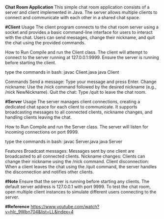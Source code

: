 **Chat Room Application**
This simple chat room application consists of a server and client implemented in Java. 
The server allows multiple clients to connect and communicate with each other in a shared chat space.

**#Client**
Usage
The client program connects to the chat room server using a socket and provides a basic command-line interface for users to interact with the chat. 
Users can send messages, change their nickname, and quit the chat using the provided commands.

How to Run
Compile and run the Client class. The client will attempt to connect to the server running at 127.0.0.1:9999. Ensure the server is running before starting the client.

type the commands in bash:
javac Client.java
java Client

Commands
Send a message: Type your message and press Enter.
Change nickname: Use the /nick command followed by the desired nickname (e.g., /nick NewNickname).
Quit the chat: Type /quit to leave the chat room.

**#Server**
Usage
The server manages client connections, creating a dedicated chat space for each client to communicate. 
It supports broadcasting messages to all connected clients, nickname changes, and handling clients leaving the chat.

How to Run
Compile and run the Server class. The server will listen for incoming connections on port 9999.

type the commands in bash:
javac Server.java
java Server

Features
Broadcast messages: Messages sent by one client are broadcasted to all connected clients.
Nickname changes: Clients can change their nickname using the /nick command.
Client disconnection: When a client leaves the chat using the /quit command, the server handles the disconnection and notifies other clients.

**#Note**
Ensure that the server is running before starting any clients.
The default server address is 127.0.0.1 with port 9999.
To test the chat room, open multiple client instances to simulate different users connecting to the server.

**#Reference**
https://www.youtube.com/watch?v=hIc_9Wbn704&list=LL&index=4
